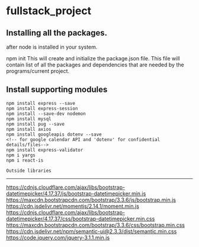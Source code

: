 # fullstack_project

Installing all the packages.
---------------------------
after node is installed in your system.

npm init
    This will create and initialize the package.json file.
    This file will contain list of all the packages and dependencies that are needed by the programs/current project. 

Install supporting modules
--------------------------------------
    npm install express --save
    npm install express-session
    npm install --save-dev nodemon
    npm install mysql
    npm install pug --save
    npm install axios
    npm install googleapis dotenv --save
    <!-- for google calendar API and 'dotenv' for confidential details/files-->
    npm install express-validator
    npm i yargs
    npm i react-is
    
    Outside libraries
-----------------------        
https://cdnjs.cloudflare.com/ajax/libs/bootstrap-datetimepicker/4.17.37/js/bootstrap-datetimepicker.min.js
https://maxcdn.bootstrapcdn.com/bootstrap/3.3.6/js/bootstrap.min.js
https://cdn.jsdelivr.net/momentjs/2.14.1/moment.min.js
https://cdnjs.cloudflare.com/ajax/libs/bootstrap-datetimepicker/4.17.37/css/bootstrap-datetimepicker.min.css
https://maxcdn.bootstrapcdn.com/bootstrap/3.3.6/css/bootstrap.min.css
https://cdn.jsdelivr.net/npm/semantic-ui@2.3.3/dist/semantic.min.css
https://code.jquery.com/jquery-3.1.1.min.js

